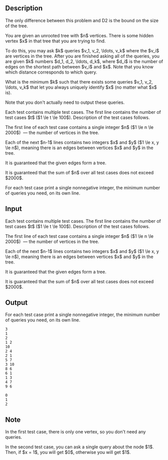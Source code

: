 ## Description

<div><p><span class="tex-font-style-bf">The only difference between this problem and D2 is the bound on the size of the tree.</span></p><p>You are given an unrooted tree with $n$ vertices. There is some hidden vertex $x$ in that tree that you are trying to find.</p><p>To do this, you may ask $k$ queries $v_1, v_2, \ldots, v_k$ where the $v_i$ are vertices in the tree. After you are finished asking all of the queries, you are given $k$ numbers $d_1, d_2, \ldots, d_k$, where $d_i$ is the number of edges on the shortest path between $v_i$ and $x$. Note that you know which distance corresponds to which query.</p><p>What is the minimum $k$ such that there exists some queries $v_1, v_2, \ldots, v_k$ that let you always uniquely identify $x$ (no matter what $x$ is).</p><p>Note that you don't actually need to output these queries.</p></div><div class="input-specification"><p>Each test contains multiple test cases. The first line contains the number of test cases $t$ ($1 \le t \le 100$). Description of the test cases follows.</p><p>The first line of each test case contains a single integer $n$ ($1 \le n \le 2000$) &nbsp;— the number of vertices in the tree.</p><p>Each of the next $n-1$ lines contains two integers $x$ and $y$ ($1 \le x, y \le n$), meaning there is an edges between vertices $x$ and $y$ in the tree.</p><p>It is guaranteed that the given edges form a tree.</p><p>It is guaranteed that the sum of $n$ over all test cases does not exceed $2000$.</p></div><div class="output-specification"><p>For each test case print a single nonnegative integer, the minimum number of queries you need, on its own line.</p></div>

## Input

<p>Each test contains multiple test cases. The first line contains the number of test cases $t$ ($1 \le t \le 100$). Description of the test cases follows.</p><p>The first line of each test case contains a single integer $n$ ($1 \le n \le 2000$) &nbsp;— the number of vertices in the tree.</p><p>Each of the next $n-1$ lines contains two integers $x$ and $y$ ($1 \le x, y \le n$), meaning there is an edges between vertices $x$ and $y$ in the tree.</p><p>It is guaranteed that the given edges form a tree.</p><p>It is guaranteed that the sum of $n$ over all test cases does not exceed $2000$.</p>

## Output

<p>For each test case print a single nonnegative integer, the minimum number of queries you need, on its own line.</p>





```input1|2,5,6,7,8,9,10,11,12,13,14
3
1
2
1 2
10
2 4
2 1
5 7
3 10
8 6
6 1
1 3
4 7
9 6
```




```output1
0
1
2
```



## Note

<p>In the first test case, there is only one vertex, so you don't need any queries.</p><p>In the second test case, you can ask a single query about the node $1$. Then, if $x = 1$, you will get $0$, otherwise you will get $1$.</p>
